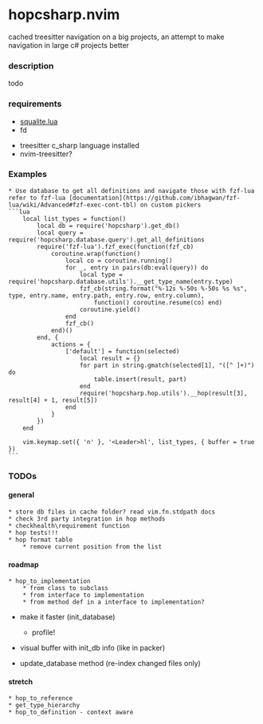 # hopcsharp.nvim


cached treesitter navigation on a big projects, an attempt to make navigation in large c# projects better

### description
todo

### requirements

- [squalite.lua](https://github.com/lrangell/sql.nvim)
- fd
* treesitter c_sharp language installed
* nvim-treesitter?


### Examples

    * Use database to get all definitions and navigate those with fzf-lua
    refer to fzf-lua [documentation](https://github.com/ibhagwan/fzf-lua/wiki/Advanced#fzf-exec-cont-tbl) on custom pickers
    ```lua
        local list_types = function()
            local db = require('hopcsharp').get_db()
            local query = require('hopcsharp.database.query').get_all_definitions
            require('fzf-lua').fzf_exec(function(fzf_cb)
                coroutine.wrap(function()
                    local co = coroutine.running()
                    for _, entry in pairs(db:eval(query)) do
                        local type = require('hopcsharp.database.utils').__get_type_name(entry.type)
                        fzf_cb(string.format("%-12s %-50s %-50s %s %s", type, entry.name, entry.path, entry.row, entry.column),
                            function() coroutine.resume(co) end)
                        coroutine.yield()
                    end
                    fzf_cb()
                end)()
            end, {
                actions = {
                    ['default'] = function(selected)
                        local result = {}
                        for part in string.gmatch(selected[1], "([^ ]+)") do
                            table.insert(result, part)
                        end
                        require('hopcsharp.hop.utils').__hop(result[3], result[4] + 1, result[5])
                    end
                }
            })
        end

        vim.keymap.set({ 'n' }, '<Leader>hl', list_types, { buffer = true })
    ```


### TODOs

#### general

    * store db files in cache folder? read vim.fn.stdpath docs
    * check 3rd party integration in hop methods
    * checkhealth\requirement function
    * hop tests!!!
    * hop format table
        * remove current position from the list

#### roadmap

    * hop_to_implementation
        * from class to subclass
        * from interface to implementation
        * from method def in a interface to implementation?

* make it faster (init_database)
    * profile!

* visual buffer with init_db info (like in packer)

* update_database method (re-index changed files only)

#### stretch

    * hop_to_reference
    * get_type_hierarchy
    * hop_to_definition - context aware

